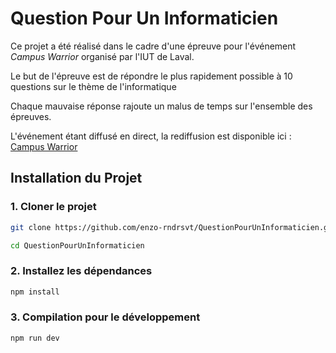 # Question Pour Un Informaticien

Ce projet a été réalisé dans le cadre d'une épreuve pour l'événement _Campus Warrior_ organisé par l'IUT de Laval.

Le but de l'épreuve est de répondre le plus rapidement possible à 10 questions sur le thème de l'informatique

Chaque mauvaise réponse rajoute un malus de temps sur l'ensemble des épreuves.

L'événement étant diffusé en direct, la rediffusion est disponible ici : [Campus Warrior](https://youtu.be/OvXqXSXzmEg?t=6341)


## Installation du Projet

### 1. Cloner le projet

```sh
git clone https://github.com/enzo-rndrsvt/QuestionPourUnInformaticien.git
```

```sh
cd QuestionPourUnInformaticien
```

### 2. Installez les dépendances

```sh
npm install
```

### 3. Compilation pour le développement

```sh
npm run dev
```


